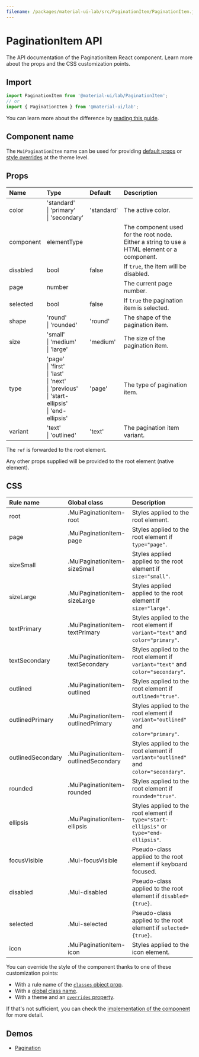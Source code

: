 ```yaml
---
filename: /packages/material-ui-lab/src/PaginationItem/PaginationItem.js
---
```


<!--- This documentation is automatically generated, do not try to edit it. -->

# PaginationItem API

<p class="description">The API documentation of the PaginationItem React component. Learn more about the props and the CSS customization points.</p>

## Import

```js
import PaginationItem from '@material-ui/lab/PaginationItem';
// or
import { PaginationItem } from '@material-ui/lab';
```

You can learn more about the difference by [reading this guide](/guides/minimizing-bundle-size/).



## Component name

The `MuiPaginationItem` name can be used for providing [default props](/customization/globals/#default-props) or [style overrides](/customization/globals/#css) at the theme level.

## Props

| Name | Type | Default | Description |
|:-----|:-----|:--------|:------------|
| <span class="prop-name">color</span> | <span class="prop-type">'standard'<br>&#124;&nbsp;'primary'<br>&#124;&nbsp;'secondary'</span> | <span class="prop-default">'standard'</span> | The active color. |
| <span class="prop-name">component</span> | <span class="prop-type">elementType</span> |  | The component used for the root node. Either a string to use a HTML element or a component. |
| <span class="prop-name">disabled</span> | <span class="prop-type">bool</span> | <span class="prop-default">false</span> | If `true`, the item will be disabled. |
| <span class="prop-name">page</span> | <span class="prop-type">number</span> |  | The current page number. |
| <span class="prop-name">selected</span> | <span class="prop-type">bool</span> | <span class="prop-default">false</span> | If `true` the pagination item is selected. |
| <span class="prop-name">shape</span> | <span class="prop-type">'round'<br>&#124;&nbsp;'rounded'</span> | <span class="prop-default">'round'</span> | The shape of the pagination item. |
| <span class="prop-name">size</span> | <span class="prop-type">'small'<br>&#124;&nbsp;'medium'<br>&#124;&nbsp;'large'</span> | <span class="prop-default">'medium'</span> | The size of the pagination item. |
| <span class="prop-name">type</span> | <span class="prop-type">'page'<br>&#124;&nbsp;'first'<br>&#124;&nbsp;'last'<br>&#124;&nbsp;'next'<br>&#124;&nbsp;'previous'<br>&#124;&nbsp;'start-ellipsis'<br>&#124;&nbsp;'end-ellipsis'</span> | <span class="prop-default">'page'</span> | The type of pagination item. |
| <span class="prop-name">variant</span> | <span class="prop-type">'text'<br>&#124;&nbsp;'outlined'</span> | <span class="prop-default">'text'</span> | The pagination item variant. |

The `ref` is forwarded to the root element.

Any other props supplied will be provided to the root element (native element).

## CSS

| Rule name | Global class | Description |
|:-----|:-------------|:------------|
| <span class="prop-name">root</span> | <span class="prop-name">.MuiPaginationItem-root</span> | Styles applied to the root element.
| <span class="prop-name">page</span> | <span class="prop-name">.MuiPaginationItem-page</span> | Styles applied to the root element if `type="page"`.
| <span class="prop-name">sizeSmall</span> | <span class="prop-name">.MuiPaginationItem-sizeSmall</span> | Styles applied applied to the root element if `size="small"`.
| <span class="prop-name">sizeLarge</span> | <span class="prop-name">.MuiPaginationItem-sizeLarge</span> | Styles applied applied to the root element if `size="large"`.
| <span class="prop-name">textPrimary</span> | <span class="prop-name">.MuiPaginationItem-textPrimary</span> | Styles applied to the root element if `variant="text"` and `color="primary"`.
| <span class="prop-name">textSecondary</span> | <span class="prop-name">.MuiPaginationItem-textSecondary</span> | Styles applied to the root element if `variant="text"` and `color="secondary"`.
| <span class="prop-name">outlined</span> | <span class="prop-name">.MuiPaginationItem-outlined</span> | Styles applied to the root element if `outlined="true"`.
| <span class="prop-name">outlinedPrimary</span> | <span class="prop-name">.MuiPaginationItem-outlinedPrimary</span> | Styles applied to the root element if `variant="outlined"` and `color="primary"`.
| <span class="prop-name">outlinedSecondary</span> | <span class="prop-name">.MuiPaginationItem-outlinedSecondary</span> | Styles applied to the root element if `variant="outlined"` and `color="secondary"`.
| <span class="prop-name">rounded</span> | <span class="prop-name">.MuiPaginationItem-rounded</span> | Styles applied to the root element if `rounded="true"`.
| <span class="prop-name">ellipsis</span> | <span class="prop-name">.MuiPaginationItem-ellipsis</span> | Styles applied to the root element if `type="start-ellipsis"` or `type="end-ellipsis"`.
| <span class="prop-name">focusVisible</span> | <span class="prop-name">.Mui-focusVisible</span> | Pseudo-class applied to the root element if keyboard focused.
| <span class="prop-name">disabled</span> | <span class="prop-name">.Mui-disabled</span> | Pseudo-class applied to the root element if `disabled={true}`.
| <span class="prop-name">selected</span> | <span class="prop-name">.Mui-selected</span> | Pseudo-class applied to the root element if `selected={true}`.
| <span class="prop-name">icon</span> | <span class="prop-name">.MuiPaginationItem-icon</span> | Styles applied to the icon element.

You can override the style of the component thanks to one of these customization points:

- With a rule name of the [`classes` object prop](/customization/components/#overriding-styles-with-classes).
- With a [global class name](/customization/components/#overriding-styles-with-global-class-names).
- With a theme and an [`overrides` property](/customization/globals/#css).

If that's not sufficient, you can check the [implementation of the component](https://github.com/mui-org/material-ui/blob/master/packages/material-ui-lab/src/PaginationItem/PaginationItem.js) for more detail.

## Demos

- [Pagination](/components/pagination/)

